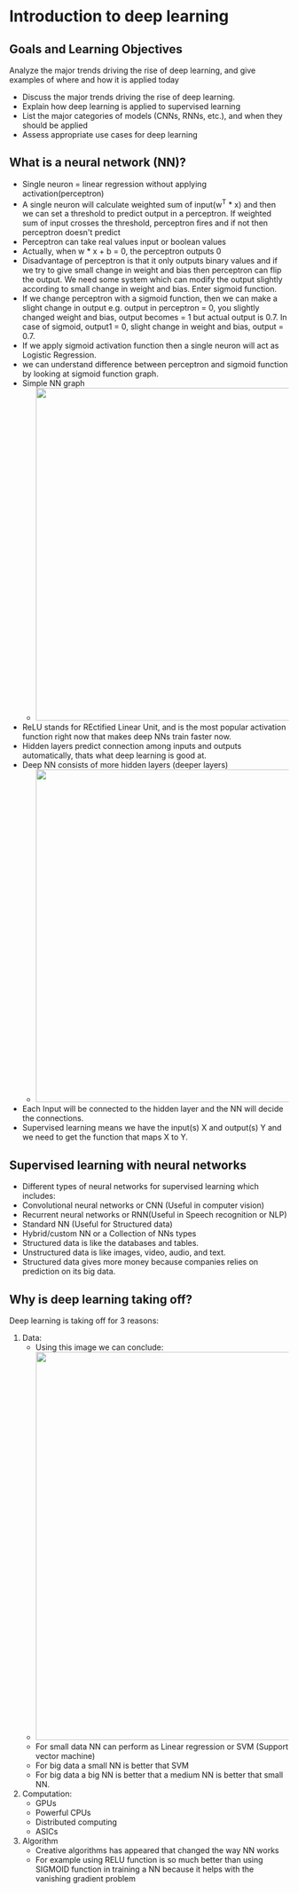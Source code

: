 # Introduction to deep learning
## Goals and Learning Objectives
Analyze the major trends driving the rise of deep learning, and give examples of where and how it is applied today

* Discuss the major trends driving the rise of deep learning.
* Explain how deep learning is applied to supervised learning
* List the major categories of models (CNNs, RNNs, etc.), and when they should be applied
* Assess appropriate use cases for deep learning

## What is a neural network (NN)?
* Single neuron = linear regression without applying activation(perceptron)
* A single neuron will calculate weighted sum of input(w<sup>T</sup> * x) and then we can set a threshold to predict output in a perceptron. If weighted sum of input crosses the threshold, perceptron fires and if not then perceptron doesn't predict
*  Perceptron can take real values input or boolean values
* Actually, when w * x + b = 0, the perceptron outputs 0
* Disadvantage of perceptron is that it only outputs binary values and if we try to give small change in weight and bias then perceptron can flip the output. We need some system which can modify the output slightly according to small change in weight and bias. Enter sigmoid function.
* If we change perceptron with a sigmoid function, then we can make a slight change in output e.g. output in perceptron = 0, you slightly changed weight and bias, output becomes = 1 but actual output is 0.7. In case of sigmoid, output1 = 0, slight change in weight and bias, output = 0.7.
* If we apply sigmoid activation function then a single neuron will act as Logistic Regression.
* we can understand difference between perceptron and sigmoid function by looking at sigmoid function graph.
* Simple NN graph
  * <img src="https://github.com/mauritsvzb/DeepLearning.AI-Deep-Learning-Specialization/assets/13508894/9903d143-3ef8-45ca-86ed-7eb60b42c2e6.png" width="600" />
* ReLU stands for REctified Linear Unit, and is the most popular activation function right now that makes deep NNs train faster now.
* Hidden layers predict connection among inputs and outputs automatically, thats what deep learning is good at.
* Deep NN consists of more hidden layers (deeper layers)
  * <img src="https://github.com/mauritsvzb/DeepLearning.AI-Deep-Learning-Specialization/assets/13508894/be89c057-92a0-4421-bbe5-744138282a44.png" width="600" />
* Each Input will be connected to the hidden layer and the NN will decide the connections.
* Supervised learning means we have the input(s) X and output(s) Y and we need to get the function that maps X to Y.

## Supervised learning with neural networks
* Different types of neural networks for supervised learning which includes:
 * Convolutional neural networks or CNN (Useful in computer vision)
 * Recurrent neural networks or RNN(Useful in Speech recognition or NLP)
 * Standard NN (Useful for Structured data)
 * Hybrid/custom NN or a Collection of NNs types
* Structured data is like the databases and tables.
* Unstructured data is like images, video, audio, and text.
* Structured data gives more money because companies relies on prediction on its big data.

## Why is deep learning taking off?
Deep learning is taking off for 3 reasons:
1. Data:
   * Using this image we can conclude:
    * <img src="https://github.com/mauritsvzb/DeepLearning.AI-Deep-Learning-Specialization/assets/13508894/5466845b-a151-4427-a7a1-feccd8eff7ef.png" width="700" />
   * For small data NN can perform as Linear regression or SVM (Support vector machine)
   * For big data a small NN is better that SVM
   * For big data a big NN is better that a medium NN is better that small NN.
2. Computation:
   * GPUs
   * Powerful CPUs
   * Distributed computing
   * ASICs
3. Algorithm
   * Creative algorithms has appeared that changed the way NN works
   * For example using RELU function is so much better than using SIGMOID function in training a NN because it helps with the vanishing gradient problem
